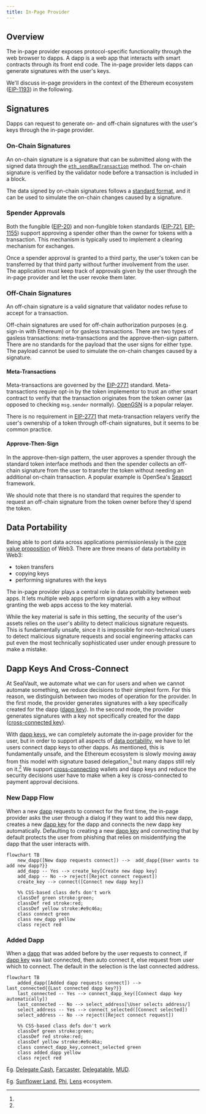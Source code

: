 ```yaml
---
title: In-Page Provider
---
```


## Overview

The in-page provider exposes protocol-specific functionality through the web
browser to dapps. A dapp is a web app that interacts with smart contracts
through its front end code. The in-page provider lets dapps can generate signatures with the user's keys. 

We'll discuss in-page providers in the context of the Ethereum ecosystem
([EIP-1193](https://eips.ethereum.org/EIPS/eip-1193)) in the following.

## Signatures

Dapps can request to generate on- and off-chain signatures with the user's keys
through the in-page provider.

### On-Chain Signatures

An on-chain signature is a signature that can be submitted along with the signed
data through the
[`eth_sendRawTransaction`](https://ethereum.org/en/developers/docs/apis/json-rpc/#eth_sendrawtransaction)
method. The on-chain signature is verified by the validator node before a
transaction is included in a block.

The data signed by on-chain signatures follows a [standard
format,](https://docs.ethers.org/v5/api/providers/types/#providers-TransactionRequest)
and it can be used to simulate the on-chain changes caused by a signature.

### Spender Approvals

Both the fungible ([EIP-20](https://eips.ethereum.org/EIPS/eip-20#approve)) and
non-fungible token standards
([EIP-721](https://eips.ethereum.org/EIPS/eip-721#specification),
[EIP-1155](https://eips.ethereum.org/EIPS/eip-1155#approval)) support approving
a spender other than the owner for tokens with a transaction. This mechanism is
typically used to implement a clearing mechanism for exchanges.

Once a spender approval is granted to a third party, the user's token can be
transferred by that third party without further involvement from the user. The
application must keep track of approvals given by the user through the in-page
provider and let the user revoke them later.

### Off-Chain Signatures

An off-chain signature is a valid signature that validator nodes refuse to
accept for a transaction.

Off-chain signatures are used for off-chain authorization purposes (e.g. sign-in
with Ethereum) or for gasless transactions. There are two types of gasless
transactions: meta-transactions and the approve-then-sign pattern. There are no
standards for the payload that the user signs for either type. The payload
cannot be used to simulate the on-chain changes caused by a signature.

#### Meta-Transactions

Meta-transactions are governed by the
[EIP-2771](https://eips.ethereum.org/EIPS/eip-2771) standard. Meta-transactions
require opt-in by the token implementor to trust an other smart contract to
verify that the transaction originates from the token owner (as opposed to
checking `msg.sender` normally). [OpenGSN](https://opengsn.org/) is a popular
relayer.

There is no requirement in [EIP-2771](https://eips.ethereum.org/EIPS/eip-2771)
that meta-transaction relayers verify the user's ownership of a token through
off-chain signatures, but it seems to be common practice.

#### Approve-Then-Sign

In the approve-then-sign pattern, the user approves a spender through the
standard token interface methods and then the spender collects an off-chain
signature from the user to transfer the token without needing an additional
on-chain transaction. A popular example is OpenSea's
[Seaport](https://docs.opensea.io/v2.0/reference/seaport-overview) framework.

We should note that there is no standard that requires the spender to request an
off-chain signature from the token owner before they'd spend the token.

## Data Portability

Being able to port data across applications permissionlessly is the [core value
proposition](https://sealvault.org/blog/web3/#how-can-web3-go-wrong) of Web3.
There are three means of data portability in Web3:

- token transfers
- copying keys
- performing signatures with the keys

The in-page provider plays a central role in data portability between web apps.
It lets multiple web apps perform signatures with a key without granting the web
apps access to the key material.

While the key material is safe in this setting, the security of the user's
assets relies on the user's ability to detect malicious signature requests. This
is fundamentally unsafe, since it is impossible for non-technical users to
detect malicious signature requests and social engineering attacks can put even
the most technically sophisticated user under enough pressure to make a mistake.

## Dapp Keys And Cross-Connect

At SealVault, we automate what we can for users and when we cannot automate
something, we reduce decisions to their simplest form. For this reason, we
distinguish between two modes of operation for the provider. In the first mode,
the provider generates signatures with a key specifically created for the dapp
([dapp key](./dapp-keys.md)). In the second mode, the provider generates
signatures with a key not specifically created for the dapp ([cross-connected
key](./cross-connect.md)).

With [dapp keys,](./dapp-keys.md) we can completely automate the in-page
provider for the user, but in order to support all aspects of [data
portability](#data-portability), we have to let users connect dapp keys to other
dapps.  As mentioned, this is fundamentally unsafe, and the Ethereum ecosystem
is slowly moving away from this model with signature based delegation,[^10] but
many dapps still rely on it.[^15] We support
[cross-connecting](./cross-connect.md) wallets and dapp keys and reduce the
security decisions user have to make when a key is cross-connected to payment
approval decisions.

### New Dapp Flow

When a new [dapp](dapp-keys.md#what-is-a-dapp) requests to connect for the first
time, the in-page provider asks the user through a dialog if they want to add
this new dapp, creates a new [dapp key](./dapp-keys.md) for the dapp and
connects the new dapp key automatically. Defaulting to creating a new [dapp
key](./dapp-keys.md) and connecting that by default protects the user from
phishing that relies on misidentifying the dapp that the user interacts with.

```mermaid
flowchart TB
    new_dapp([New dapp requests connect]) -->  add_dapp{{User wants to add new dapp?}}
    add_dapp -- Yes --> create_key[Create new dapp key]
    add_dapp -- No --> reject([Reject connect request])
    create_key --> connect([Connect new dapp key])
    
    %% CSS-based class defs don't work
    classDef green stroke:green;
    classDef red stroke:red;
    classDef yellow stroke:#e9c46a;
    class connect green
    class new_dapp yellow
    class reject red

```

### Added Dapp

When a [dapp](dapp-keys.md#what-is-a-dapp) that was added before by the user
requests to connect, if [dapp key](./dapp-keys.md) was last connected, then auto
connect it, else request from user which to connect. The default in the
selection is the last connected address.

```mermaid
flowchart TB
    added_dapp([Added dapp requests connect]) -->  last_connected{{Last connected dapp key?}}
    last_connected -- Yes --> connect_dapp_key([Connect dapp key automatically])
    last_connected -- No --> select_address[\User selects address/]
    select_address -- Yes --> connect_selected([Connect selected])
    select_address -- No --> reject([Reject connect request])
    
    %% CSS-based class defs don't work
    classDef green stroke:green;
    classDef red stroke:red;
    classDef yellow stroke:#e9c46a;
    class connect_dapp_key,connect_selected green
    class added_dapp yellow
    class reject red

```


[^10]:
Eg. [Delegate Cash](https://delegate.cash/),
[Farcaster](https://www.youtube.com/watch?v=ZzySey1azWM),
[Delegatable](https://delegatable.org/),
[MUD](https://github.com/latticexyz/mud/issues/327).

[^15]:
Eg. [Sunflower Land](https://sunflower-land.com/), [Phi](https://philand.xyz/),
[Lens](https://www.lens.xyz/) ecosystem.
